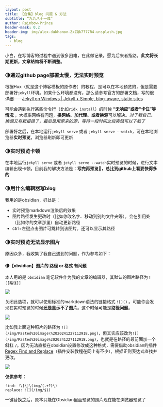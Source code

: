 ```yaml
---
layout: post
title: 【合集】blog 问题 & 方法
subtitle: “九九八十一难”
author: Rainbow-Prince
header-mask: 0.2
header-img: img/alex-dukhanov-ZxZQk7777R4-unsplash.jpg
tags:
  - blog
---
```

小白，在写博客的过程中遇到很多困难，在此做记录，愿为后来者指路。**此文将长期更新，文章结构将不断调整。**




### 🌗通过github page部署太慢，无法实时预览

根据Hux（就是这个博客模板的原作者）的教程，是可以在本地预览的，但是需要部署好`jekyll`环境。如果什么环境都没有，那么请参考官方的部署文档，写的很详细——[Jekyll on Windows \| Jekyll • Simple, blog-aware, static sites](https://jekyllrb.com/docs/installation/windows/)


可能会遇到执行某些命令行（比如`ridk install`）的时候 **“无响应”或者“卡住”等情况** ，大概率网络有问题，**换网络、加代理、或者换源**可以解决。*对于我自己，换源又有新报错了，最后是用原来的源，等待一段时间之后突然可以下载了*

部署好之后，在本地运行`jekyll serve` 或者 `jekyll serve --watch`，可在本地浏览器**实时预览**，浏览器刷新即可更新


### 🌗实时预览卡顿

在本地运行`jekyll serve` 或者 `jekyll serve --watch`实时预览的时候，进行文本编辑出现卡顿，目前我的解决方法是：**写完再预览🥲，总比到github上看要快得多的**


### 🌗用什么编辑器写blog

我用的是obsidian，好处是：
- 实时预览markdown渲染后的效果
- 图片路径发生更改时（比如你改名字、移动到别的文件夹等），会在引用处（比如你的文章那里）自动更新路径
- ctrl+左键点击图片可跳转到该图片，还可以显示其路径

### 🌗实时预览无法显示图片
原因众多，我收集了我自己遇到的问题，作为参考如下：

#### 🌘【obsidian】图片的 路径 or 格式 有问题

本人用的是 `obsidian` 笔记软件作为我的文章的编辑器，其默认的图片路径为`！[[路径]]`

![](/img/Pasted%20image%2020241227112918.png)

关闭此选项，就可以使用标准的markdown语法的链接格式 `![]()` 。可能你会发现在实时预览的时候**还是显示不了图片**。这个时候可能是**路径问题**。

![](/img/Pasted%20image%2020241227114707.png)

比如我上面这种照片的路径为 `![](/img/Pasted%20image\%2020241227112918.png)`，但其实应该改为`![](/img/Pasted%20image%2020241227112918.png)`，也就是在路径的最前面加一个斜杠 `/`。因为无法直接在obsidian设置修改成这种格式，需要借助obsidian的插件[Regex Find and Replace](https://pkmer.cn/Pkmer-Docs/10-obsidian/obsidian%E7%A4%BE%E5%8C%BA%E6%8F%92%E4%BB%B6/readme/obsidian-regex-replace_readme/)（插件安装教程在网上有不少），根据正则表达式查找并更改。

![](/img/Pasted%20image%2020241227113739.png)


**仅供参考：**
```
find: !\[\]\(img/(.+?)\)
replace: ![](/img/$1)
```

一键替换之后，原本只能在Obsidian里面预览的照片现在能在浏览器预览了

